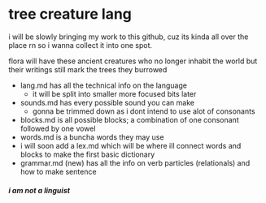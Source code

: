 # tree creature lang

i will be slowly bringing my work to this github, cuz its kinda all over the place rn so i wanna collect it into one spot.

flora will have these ancient creatures who no longer inhabit the world but their writings still mark the trees they burrowed

+ lang.md has all the technical info on the language
  + it will be split into smaller more focused bits later
+ sounds.md has every possible sound you can make
  + gonna be trimmed down as i dont intend to use alot of consonants
+ blocks.md is all possible blocks; a combination of one consonant followed by one vowel
+ words.md is a buncha words they may use
+ i will soon add a lex.md which will be where ill connect words and blocks to make the first basic dictionary
+ grammar.md (new) has all the info on verb particles (relationals) and how to make sentence
##### i am not a linguist
